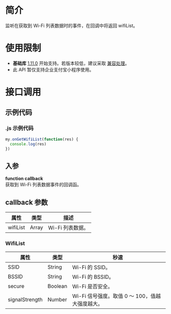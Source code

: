 
# 简介
监听在获取到 Wi-Fi 列表数据时的事件，在回调中将返回 wifiList。

# 使用限制

- **基础库** [1.11.0](https://opendocs.alipay.com/mini/framework/compatibility) 开始支持。若版本较低，建议采取 [兼容处理](https://opendocs.alipay.com/mini/framework/compatibility)。
- 此 API 暂仅支持企业支付宝小程序使用。

# 接口调用

## 示例代码

### .js 示例代码
```javascript
my.onGetWifiList(function(res) {
  console.log(res)
})
```

## 入参
**function callback**<br />获取到 Wi-Fi 列表数据事件的回调函。

## callback 参数
| **属性** | **类型** | **描述** |
| --- | --- | --- |
| wifiList | Array<WifiList> | Wi-Fi 列表数据。 |


### WifiList
| **属性** | **类型** | **秒速** |
| --- | --- | --- |
| SSID | String | Wi-Fi 的 SSID。 |
| BSSID | String | Wi-Fi 的 BSSID。 |
| secure | Boolean | Wi-Fi 是否安全。 |
| signalStrength | Number | Wi-Fi 信号强度。取值 0 ～ 100，值越大强度越大。 |

